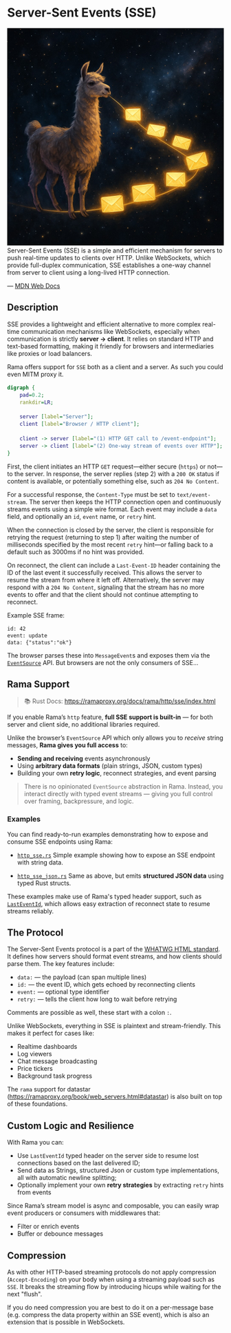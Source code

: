 # Server-Sent Events (SSE)

<div class="book-article-intro">
    <img src="img/llama_sse.jpg" alt="artistical representation of a llama streaming events as glowing envelopes across the wire from space">
    <div>
        Server-Sent Events (SSE) is a simple and efficient mechanism for servers to push real-time updates to clients over HTTP. Unlike WebSockets, which provide full-duplex communication, SSE establishes a one-way channel from server to client using a long-lived HTTP connection.
        <p>— <a href="https://developer.mozilla.org/en-US/docs/Web/API/Server-sent_events">MDN Web Docs</a></p>
    </div>
</div>

## Description

SSE provides a lightweight and efficient alternative to more complex real-time
communication mechanisms like WebSockets, especially when communication is
strictly **server → client**. It relies on standard HTTP and text-based formatting,
making it friendly for browsers and intermediaries like proxies or load balancers.

Rama offers support for `SSE` both as a client and a server.
As such you could even MITM proxy it.

<div class="book-article-image-center">

```dot process
digraph {
    pad=0.2;
    rankdir=LR;

    server [label="Server"];
    client [label="Browser / HTTP client"];

    client -> server [label="(1) HTTP GET call to /event-endpoint"];
    server -> client [label="(2) One-way stream of events over HTTP"];
}
```

</div>

First, the client initiates an HTTP `GET` request—either secure (`https`) or not—to the server.
In response, the server replies (step 2) with a `200 OK` status if content is available,
or potentially something else, such as `204 No Content`.

For a successful response, the `Content-Type` must be set to `text/event-stream`.
The server then keeps the HTTP connection open and continuously streams events
using a simple wire format. Each event may include a `data` field, and optionally an `id`, `event` name, or `retry` hint.

When the connection is closed by the server, the client is responsible for retrying
the request (returning to step 1) after waiting the number of milliseconds specified by
the most recent `retry` hint—or falling back to a default such as 3000ms if no hint was provided.

On reconnect, the client can include a `Last-Event-ID` header containing the ID of the last
event it successfully received. This allows the server to resume the stream from where it left off.
Alternatively, the server may respond with a `204 No Content`,
signaling that the stream has no more events to offer and that the client should not continue attempting to reconnect.

Example SSE frame:

```
id: 42
event: update
data: {"status":"ok"}
```

The browser parses these into `MessageEvent`s and exposes them via the [`EventSource`](https://developer.mozilla.org/en-US/docs/Web/API/EventSource) API. But browsers are not the only consumers of SSE...

## Rama Support

> 📚 Rust Docs: <https://ramaproxy.org/docs/rama/http/sse/index.html>

If you enable Rama’s `http` feature, **full SSE support is built-in** — for both server and client side, no additional libraries required.

Unlike the browser’s `EventSource` API which only allows you to *receive* string messages, **Rama gives you full access** to:

- **Sending and receiving** events asynchronously
- Using **arbitrary data formats** (plain strings, JSON, custom types)
- Building your own **retry logic**, reconnect strategies, and event parsing

> There is no opinionated `EventSource` abstraction in Rama. Instead, you interact directly with typed event streams — giving you full control over framing, backpressure, and logic.

### Examples

You can find ready-to-run examples demonstrating how to expose and consume SSE endpoints using Rama:

- [`http_sse.rs`](https://github.com/plabayo/rama/blob/main/examples/http_sse.rs)
  Simple example showing how to expose an SSE endpoint with string data.

- [`http_sse_json.rs`](https://github.com/plabayo/rama/blob/main/examples/http_sse_json.rs)
  Same as above, but emits **structured JSON data** using typed Rust structs.

These examples make use of Rama's typed header support, such as [`LastEventId`](https://github.com/plabayo/rama/blob/main/rama-http-headers/src/common/last_event_id.rs), which allows easy extraction of reconnect state to resume streams reliably.

## The Protocol

The Server-Sent Events protocol is a part of the [WHATWG HTML standard](https://html.spec.whatwg.org/multipage/server-sent-events.html). It defines how servers should format event streams, and how clients should parse them. The key features include:

- `data:` — the payload (can span multiple lines)
- `id:` — the event ID, which gets echoed by reconnecting clients
- `event:` — optional type identifier
- `retry:` — tells the client how long to wait before retrying

Comments are possible as well, these start with a colon `:`.

Unlike WebSockets, everything in SSE is plaintext and stream-friendly. This makes it perfect for cases like:

- Realtime dashboards
- Log viewers
- Chat message broadcasting
- Price tickers
- Background task progress

The `rama` support for datastar (<https://ramaproxy.org/book/web_servers.html#datastar>)
is also built on top of these foundations.

## Custom Logic and Resilience

With Rama you can:

- Use `LastEventId` typed header on the server side to resume lost connections based on the last delivered ID;
- Send data as Strings, structured Json or custom type implementations, all with automatic newline splitting;
- Optionally implement your own **retry strategies** by extracting `retry` hints from events

Since Rama’s stream model is async and composable, you can easily wrap event producers or consumers with middlewares that:
- Filter or enrich events
- Buffer or debounce messages

## Compression

As with other HTTP-based streaming protocols do not apply compression (`Accept-Encoding`)
on your body when using a streaming payload such as `SSE`. It breaks the streaming flow
by introducing hicups while waiting for the next "flush".

If you do need compression you are best to do it on a per-message base (e.g. compress
the data property within an SSE event), which is also an extension that is possible
in WebSockets.
